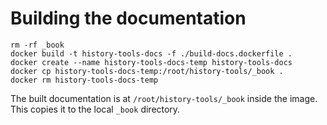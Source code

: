 # Building the documentation

```
rm -rf _book
docker build -t history-tools-docs -f ./build-docs.dockerfile .
docker create --name history-tools-docs-temp history-tools-docs
docker cp history-tools-docs-temp:/root/history-tools/_book .
docker rm history-tools-docs-temp
```

The built documentation is at `/root/history-tools/_book` inside the image. This copies it to
the local `_book` directory.
